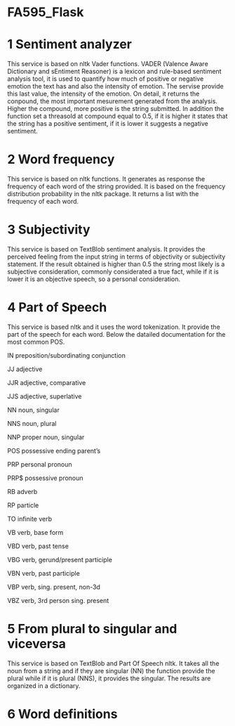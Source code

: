 # FA595_Flask

# 1 Sentiment analyzer
This service is based on nltk Vader functions. VADER (Valence Aware Dictionary and sEntiment Reasoner) is a lexicon and rule-based sentiment analysis tool, it is used to quantify how much of positive or negative emotion the text has and also the intensity of emotion.
The servise provide this last value, the intensity of the emotion. 
On detail, it returns the conpound, the most important mesurement generated from the analysis.
Higher the compound, more positive is the string submitted. In addition the function set a threasold at compound equal to 0.5, if it is higher it states
that the string has a positive sentiment, if it is lower it suggests a negative sentiment.

# 2 Word frequency
This service is based on nltk functions. It generates as response the frequency of each word of the string provided.
It is based on the frequency distribution probability in the nltk package. It returns a list with the frequency of each word.

# 3 Subjectivity
This service is based on TextBlob sentiment analysis. It provides the perceived feeling from the input string in terms of objectivity or subjectivity statement. If the result obtained is higher than 0.5 the string most likely is a subjective consideration, commonly considerated a true fact, while if it is lower it is an objective speech, so a personal consideration.

# 4 Part of Speech
This service is based nltk and it uses the word tokenization. It provide the part of the speech for each word. 
Below the datailed documentation for the most common POS.

IN    preposition/subordinating conjunction 

JJ    adjective 

JJR   adjective, comparative  

JJS   adjective, superlative  

NN    noun, singular 

NNS   noun, plural

NNP   proper noun, singular 

POS   possessive ending parent’s 

PRP   personal pronoun

PRP$  possessive pronoun

RB    adverb  

RP    particle

TO    infinite verb

VB    verb, base form 

VBD   verb, past tense 

VBG   verb, gerund/present participle

VBN   verb, past participle

VBP   verb, sing. present, non-3d 

VBZ   verb, 3rd person sing. present

# 5 From plural to singular and viceversa
This service is based on TextBlob and Part Of Speech nltk. It takes all the noun from a string and if they are singular (NN) the function provide the plural while if it is plural (NNS), it provides the singular. The results are organized in a dictionary.

# 6 Word definitions 
